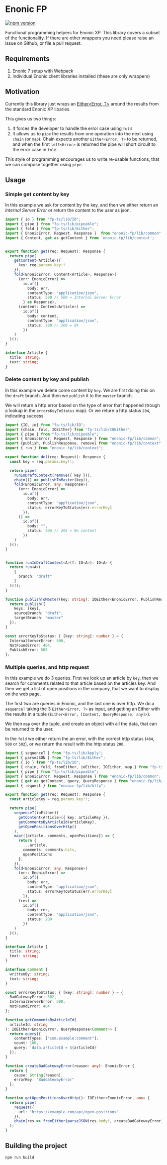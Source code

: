 # Enonic FP

[![npm version](https://badge.fury.io/js/enonic-fp.svg)](https://badge.fury.io/js/enonic-fp)

Functional programming helpers for Enonic XP. This library covers a subset of the functionality. If there are other
wrappers you need please raise an issue on Github, or file a pull request.

## Requirements

 1. Enonic 7 setup with Webpack
 2. Individual Enonic client libraries installed (these are only wrappers) 

## Motivation

Currently this library just wraps an [Either<Error, T>](https://gcanti.github.io/fp-ts/modules/Either.ts.html) around 
the results from the standard Enonic XP libaries.

This gives us two things:

 1. It forces the developer to handle the error case using `fold`
 2. It allows us to `pipe` the results from one operation into the next using `chain` (or `map`). Chain expects another
    `Either<Error, T>` to be returned, and when the first `left<Error>` is returned the pipe will short circuit to the
    error case in `fold`.

This style of programming encourages us to write re-usable functions, that we can compose together using `pipe`.

## Usage

### Simple get content by key

In this example we ask for content by the key, and then we either return an _Internal Server Error_ or return the 
content to the user as json.

```typescript
import { io } from "fp-ts/lib/IO";
import { pipe } from "fp-ts/lib/pipeable";
import { fold } from "fp-ts/lib/Either";
import { EnonicError, Request, Response }  from "enonic-fp/lib/common";
import { Content, get as getContent } from 'enonic-fp/lib/content';


export function get(req: Request): Response {
  return pipe(
    getContent<Article>({
      key: req.params.key!!
    }),
    fold<EnonicError, Content<Article>, Response>(
      (err: EnonicError) =>
        io.of({
          body: err,
          contentType: "application/json",
          status: 500 // 500 = Internal Server Error
        } as Response),
      (content: Content<Article>) =>
        io.of({
          body: content,
          contentType: "application/json",
          status: 200 // 200 = Ok
        })
    )
  )();
}

interface Article {
  title: string;
  text: string;
}
```

### Delete content by key and publish

In this example we delete come content by `key`. We are first doing this on the `draft` branch. And then we `publish` it
to the `master` branch. 

We will return a http error based on the type of error that happened (trough a lookup in the `errorsKeyToStatus` map). 
Or we return a http status `204`, indicating success.

```typescript
import {IO, io} from "fp-ts/lib/IO";
import {chain, fold, IOEither} from "fp-ts/lib/IOEither";
import { pipe } from "fp-ts/lib/pipeable";
import { EnonicError, Request, Response } from "enonic-fp/lib/common";
import {publish, PublishResponse, remove} from "enonic-fp/lib/context";
import { run } from "enonic-fp/lib/context";

export function del(req: Request): Response {
  const key = req.params.key!!;

  return pipe(
    runInDraftContext(remove({ key })),
    chain(() => publishToMaster(key)),
    fold<EnonicError, any, Response>(
      (err: EnonicError) =>
        io.of({
          body: err,
          contentType: "application/json",
          status: errorKeyToStatus[err.errorKey]
        }),
      () =>
        io.of({
          body: "",
          status: 204 // 204 = No content
        })
    )
  )();
}


function runInDraftContext<A>(f: IO<A>): IO<A> {
  return run<A>(
    {
      branch: "draft"
    }
  )(f);
}

function publishToMaster(key: string): IOEither<EnonicError, PublishResponse> {
  return publish({
    keys: [key],
    sourceBranch: "draft",
    targetBranch: "master"
  });
}

const errorKeyToStatus: { [key: string]: number } = {
  InternalServerError: 500,
  NotFoundError: 404,
  PublishError: 500
};
```

### Multiple queries, and http request

In this example we do 3 queries. First we look up an article by `key`, then we search for comments related to that 
article based on the articles key. And then we get a list of open positions in the company, that we want to display on
the web page.

The first two are queries in Enonic, and the last one is over http. We do a `sequenceT` taking the 3 `Either<Error, T>`
as input, and getting an Either with the results in a tuple (`Either<Error, [Content, QueryResponse, any]>`).

We then `map` over the tuple, and create an object with all the data, that can be returned to the user.

In the `fold` we either return the an error, with the correct http status (`404`, `500` or `502`), or we return the
result with the http status `200`.

```typescript
import { sequenceT } from "fp-ts/lib/Apply";
import { parseJSON } from "fp-ts/lib/Either";
import { io } from "fp-ts/lib/IO";
import { chain, fold, fromEither, ioEither, IOEither, map } from "fp-ts/lib/IOEither";
import { pipe } from "fp-ts/lib/pipeable";
import { EnonicError, Request, Response } from "enonic-fp/lib/common";
import { get as getContent, query, QueryResponse } from "enonic-fp/lib/content";
import { request } from "enonic-fp/lib/http";

export function get(req: Request): Response {
  const articleKey = req.params.key!!;

  return pipe(
    sequenceT(ioEither)(
      getContent<Article>({ key: articleKey }),
      getCommentsByArticleId(articleKey),
      getOpenPositionsOverHttp()
    ),
    map(([article, comments, openPositions]) => {
      return {
        ...article,
        comments: comments.hits,
        openPositions
      };
    }),
    fold<EnonicError, any, Response>(
      (err: EnonicError) =>
        io.of({
          body: err,
          contentType: "application/json",
          status: errorKeyToStatus[err.errorKey]
        }),
      (res) =>
        io.of({
          body: res,
          contentType: "application/json",
          status: 200
        })
    )
  )();
}

interface Article {
  title: string;
  text: string;
}

interface Comment {
  writtenBy: string;
  text: string;
}

const errorKeyToStatus: { [key: string]: number } = {
  BadGatewayError: 502,
  InternalServerError: 500,
  NotFoundError: 404
};

function getCommentsByArticleId(
  articleId: string
): IOEither<EnonicError, QueryResponse<Comment>> {
  return query({
    contentTypes: ["com.example:comment"],
    count: 100,
    query: `data.articleId = ${articleId}`
  });
}

function createBadGatewayError(reason: any): EnonicError {
  return {
    cause: String(reason),
    errorKey: "BadGatewayError"
  };
}

function getOpenPositionsOverHttp(): IOEither<EnonicError, any> {
  return pipe(
    request({
      url: "https://example.com/api/open-positions"
    }),
    chain(res => fromEither(parseJSON(res.body!, createBadGatewayError)))
  );
}
```

## Building the project

```bash
npm run build
```
